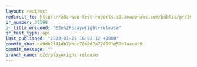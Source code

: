 ```yaml
---
layout: redirect
redirect_to: https://a8c-woo-test-reports.s3.amazonaws.com/public/pr/36598/api/index.html
pr_number: 36598
pr_title_encoded: "E2e%2Fplaywright+release"
pr_test_type: api
last_published: "2023-01-25 16:02:12 +0000"
commit_sha: ea9db2f41db7abce70b4d7a774091e57a1accac9
commit_message: ""
branch_name: e2e/playwright-release
---
```


